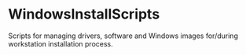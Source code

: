 # WindowsInstallScripts
Scripts for managing drivers, software and Windows images for/during workstation installation process.
